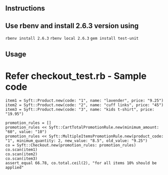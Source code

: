 ## Instructions

## Use rbenv and install 2.6.3 version using
```rbenv install 2.6.3```
```rbenv local 2.6.3```
```gem install test-unit```


## Usage
# Refer checkout_test.rb - Sample code
```
item1 = Syft::Product.new(code: "1", name: "lavender", price: "9.25")
item2 = Syft::Product.new(code: "2", name: "cuff links", price: "45")
item3 = Syft::Product.new(code: "3", name: "kids t-shirt", price: "19.95")

promotion_rules = []
promotion_rules << Syft::CartTotalPromotionRule.new(minimum_amount: "60", value: "10")
promotion_rules << Syft::MultipleItemsPromotionRule.new(product_code: "1", minimum_quantity: 2, new_value: "8.5", old_value: "9.25")
co = Syft::Checkout.new(promotion_rules: promotion_rules)
co.scan(item1)
co.scan(item2)
co.scan(item3)
assert_equal 66.78, co.total.ceil(2), "for all items 10% should be applied"
```